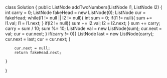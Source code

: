 class Solution {
    public ListNode addTwoNumbers(ListNode l1, ListNode l2) {
        int carry = 0;
        ListNode fakeHead = new ListNode(0);
        ListNode cur = fakeHead;
        while(l1 != null || l2 != null){
            int sum = 0;
            if(l1 != null){
                sum += l1.val;
                l1 = l1.next;
            }
            if(l2 != null){
                sum += l2.val;
                l2 = l2.next;
            }
            sum += carry;
            carry = sum / 10;
            sum %= 10;
            ListNode val = new ListNode(sum);
            cur.next = val;
            cur = cur.next;
        }
        if(carry != 0){
            ListNode last = new ListNode(carry); 
            cur.next = last;
            cur = cur.next;
        }
        
        cur.next = null;
        return fakeHead.next;
        
    }
}
